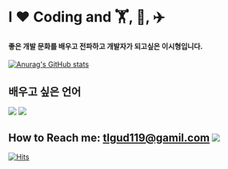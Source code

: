 
# I ❤️ Coding and  🏋️, 🎳, ✈️

#### 좋은 개발 문화를 배우고 전파하고 개발자가 되고싶은 이시형입니다.


[![Anurag's GitHub stats](https://github-readme-stats.vercel.app/api?username=SHNAME)](https://github.com/anuraghazra/github-readme-stats)

## 배우고 싶은 언어
![](https://img.shields.io/badge/Java-ED8B00?style=for-the-badge&logo=openjdk&logoColor=white)
![](https://img.shields.io/badge/Kotlin-0095D5?&style=for-the-badge&logo=kotlin&logoColor=white)




##  How to Reach me:   tlgud119@gamil.com ![]( https://img.shields.io/badge/Gmail-D14836?style=for-the-badge&logo=gmail&logoColor=white)

[![Hits](https://hits.seeyoufarm.com/api/count/incr/badge.svg?url=https%3A%2F%2Fgithub.com%2Ftlgud119%2Fhit-counter&count_bg=%232F2F2F&title_bg=%2315E16A&icon=&icon_color=%23E7E7E7&title=hits&edge_flat=false)](https://hits.seeyoufarm.com)





